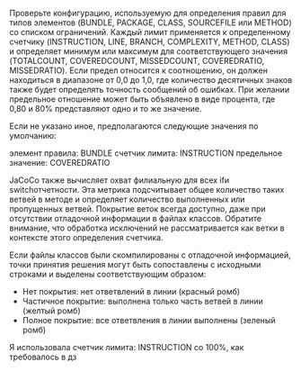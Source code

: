  Проверьте конфигурацию, используемую для определения правил для типов элементов (BUNDLE, PACKAGE, CLASS, SOURCEFILE или METHOD) со списком ограничений. Каждый лимит применяется к определенному счетчику (INSTRUCTION, LINE, BRANCH, COMPLEXITY, METHOD, CLASS) и определяет минимум или максимум для соответствующего значения (TOTALCOUNT, COVEREDCOUNT, MISSEDCOUNT, COVEREDRATIO, MISSEDRATIO). Если предел относится к соотношению, он должен находиться в диапазоне от 0,0 до 1,0, где количество десятичных знаков также будет определять точность сообщений об ошибках. При желании предельное отношение может быть объявлено в виде процента, где 0,80 и 80% представляют одно и то же значение.
 
 Если не указано иное, предполагаются следующие значения по умолчанию:
 
 элемент правила: BUNDLE
 счетчик лимита: INSTRUCTION
 предельное значение: COVEREDRATIO
 
 
JaCoCo также вычисляет охват филиальную для всех ifи switchотчетности. Эта метрика подсчитывает общее количество таких ветвей в методе и определяет количество выполненных или пропущенных ветвей. Покрытие веток всегда доступно, даже при отсутствии отладочной информации в файлах классов. Обратите внимание, что обработка исключений не рассматривается как ветки в контексте этого определения счетчика.

Если файлы классов были скомпилированы с отладочной информацией, точки принятия решения могут быть сопоставлены с исходными строками и выделены соответствующим образом:

* Нет покрытия: нет ответвлений в линии (красный ромб)
* Частичное покрытие: выполнена только часть ветвей в линии (желтый ромб)
* Полное покрытие: все ответвления в линии выполнены (зеленый ромб)
 
 Я использовала счетчик лимита: INSTRUCTION со 100%, как требовалось в дз